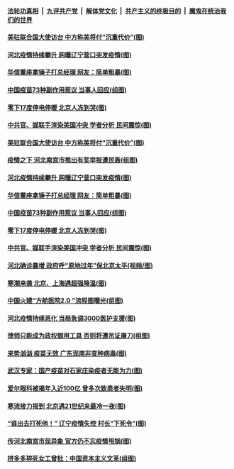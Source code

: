 ####  [法轮功真相](../../../../basic/blob/master/README.md?t=01082331) &nbsp;|&nbsp; [九评共产党](../../../../9ping.md/blob/master/README.md?t=01082331) &nbsp;|&nbsp; [解体党文化](../../../../jtdwh.md/blob/master/README.md?t=01082331)  &nbsp;|&nbsp; [共产主义的终极目的](../../../../gczydzjmd.md/blob/master/README.md?t=01082331) &nbsp;|&nbsp; [魔鬼在统治我们的世界](../../../../mgztzwmdsj.md/blob/master/README.md?t=01082331) 

#### [美驻联合国大使访台 中方称美将付“沉重代价”(图)](../pages/p1/958463.md?t=01082331) 

#### [河北疫情持续攀升 网曝辽宁营口突发疫情(图)](../pages/p1/958437.md?t=01082331) 

#### [华信董座拿锤子打总经理 网友：简单粗暴(图)](../pages/p1/958446.md?t=01082331) 

#### [中国疫苗73种副作用惹议 当事人回应(组图)](../pages/p1/958418.md?t=01082331) 

#### [零下17度停电停暖 北京人冻到哭(图)](../pages/p1/958423.md?t=01082331) 

#### [中共官、媒联手渲染美国冲突 学者分析 民间震惊(图)](../pages/p1/958397.md?t=01082331) 

#### [美驻联合国大使访台 中方称美将付“沉重代价”(图)](../pages/p1/958463.md?t=01082331) 

#### [疫情之下 河北南宫市推出有奖举报遭民轰(组图)](../pages/p1/958472.md?t=01082331) 

#### [河北疫情持续攀升 网曝辽宁营口突发疫情(图)](../pages/p1/958437.md?t=01082331) 

#### [华信董座拿锤子打总经理 网友：简单粗暴(图)](../pages/p1/958446.md?t=01082331) 

#### [中国疫苗73种副作用惹议 当事人回应(组图)](../pages/p1/958418.md?t=01082331) 

#### [零下17度停电停暖 北京人冻到哭(图)](../pages/p1/958423.md?t=01082331) 

#### [中共官、媒联手渲染美国冲突 学者分析 民间震惊(图)](../pages/p1/958397.md?t=01082331) 

#### [河北确诊暴增 政府呼“原地过年”保北京太平(视频/图)](../pages/p1/958376.md?t=01082331) 

#### [寒潮来袭 北京、上海遇超强降温(图)](../pages/p1/958341.md?t=01082331) 

#### [中国火建“方舱医院2.0 ”流程图曝光(组图)](../pages/p1/958299.md?t=01082331) 

#### [河北疫情持续恶化 当局急调3000医护支援(图)](../pages/p1/958319.md?t=01082331) 

#### [律师只能成为政权御用工具 否则将遭吊证屠刀(组图)](../pages/p1/958325.md?t=01082331) 


#### [来势汹汹 疫苗无效 广东现南非变种病毒(图)](../pages/p1/958309.md?t=01082331) 

#### [武汉专家：国产疫苗对石家庄染疫者无能为力(图)](../pages/p1/958305.md?t=01082331) 

#### [爱尔眼科被揭年入近100亿 曾多次致患者失明(图)](../pages/p1/958247.md?t=01082331) 

#### [寒流接力报到 北京遇21世纪来最冷一夜(图)](../pages/p1/958280.md?t=01082331) 

#### [“谁出去打死他！” 辽宁疫情失控 村长“下死令”(图)](../pages/p1/958262.md?t=01082331) 

#### [传河北南宫市现异象 官方仍不忘疫情甩锅(图)](../pages/p1/958227.md?t=01082331) 

#### [拼多多猝死女工曾批：中国资本主义文革(组图)](../pages/p1/958215.md?t=01082331) 

